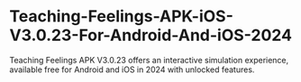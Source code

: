 # Teaching-Feelings-APK-iOS-V3.0.23-For-Android-And-iOS-2024
Teaching Feelings APK V3.0.23 offers an interactive simulation experience, available free for Android and iOS in 2024 with unlocked features.
